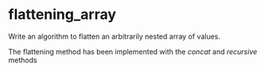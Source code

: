 # flattening_array
Write an algorithm to flatten an arbitrarily nested array of values.

The flattening method has been implemented with the *concat* and *recursive* methods
